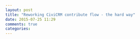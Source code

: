 ```yaml
---
layout: post
title: "Reworking CiviCRM contribute flow - the hard way"
date: 2015-07-25 11:29
comments: true
categories: 
---
```

